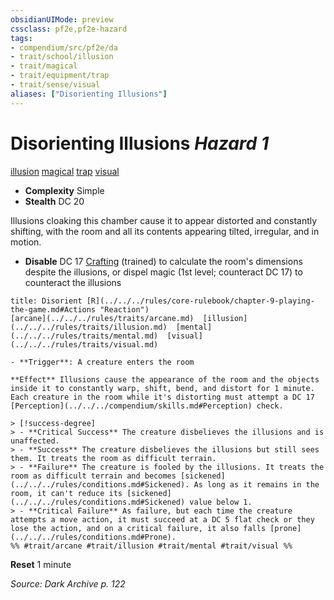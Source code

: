 ```yaml
---
obsidianUIMode: preview
cssclass: pf2e,pf2e-hazard
tags:
- compendium/src/pf2e/da
- trait/school/illusion
- trait/magical
- trait/equipment/trap
- trait/sense/visual
aliases: ["Disorienting Illusions"]
---
```

# Disorienting Illusions *Hazard 1*  
[illusion](illusion.md)  [magical](magical.md)  [trap](trap.md)  [visual](visual.md)  

- **Complexity** Simple
- **Stealth** DC 20  

Illusions cloaking this chamber cause it to appear distorted and constantly shifting, with the room and all its contents appearing tilted, irregular, and in motion.

- **Disable** DC 17 [Crafting](../../skills.md#Crafting) (trained) to calculate the room's dimensions despite the illusions, or dispel magic (1st level; counteract DC 17) to counteract the illusions  
     
```ad-embed-ability
title: Disorient [R](../../../rules/core-rulebook/chapter-9-playing-the-game.md#Actions "Reaction")
[arcane](../../../rules/traits/arcane.md)  [illusion](../../../rules/traits/illusion.md)  [mental](../../../rules/traits/mental.md)  [visual](../../../rules/traits/visual.md)  

- **Trigger**: A creature enters the room

**Effect** Illusions cause the appearance of the room and the objects inside it to constantly warp, shift, bend, and distort for 1 minute. Each creature in the room while it's distorting must attempt a DC 17 [Perception](../../../compendium/skills.md#Perception) check.

> [!success-degree] 
> - **Critical Success** The creature disbelieves the illusions and is unaffected.
> - **Success** The creature disbelieves the illusions but still sees them. It treats the room as difficult terrain.
> - **Failure** The creature is fooled by the illusions. It treats the room as difficult terrain and becomes [sickened](../../../rules/conditions.md#Sickened). As long as it remains in the room, it can't reduce its [sickened](../../../rules/conditions.md#Sickened) value below 1.
> - **Critical Failure** As failure, but each time the creature attempts a move action, it must succeed at a DC 5 flat check or they lose the action, and on a critical failure, it also falls [prone](../../../rules/conditions.md#Prone).  
%% #trait/arcane #trait/illusion #trait/mental #trait/visual %%
```

**Reset** 1 minute  

*Source: Dark Archive p. 122*
